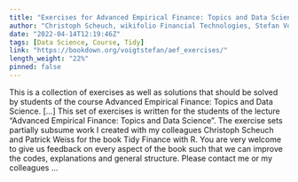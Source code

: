 ```yaml
---
title: "Exercises for Advanced Empirical Finance: Topics and Data Science"
author: "Christoph Scheuch, wikifolio Financial Technologies, Stefan Voigt, University of Copenhagen and Danish Finance Institute, Patrick Weiss, Vienna University of Economics and Business"
date: "2022-04-14T12:19:46Z"
tags: [Data Science, Course, Tidy]
link: "https://bookdown.org/voigtstefan/aef_exercises/"
length_weight: "22%"
pinned: false
---
```


This is a collection of exercises as well as solutions that should be solved by students of the course Advanced Empirical Finance: Topics and Data Science. [...] This set of exercises is written for the students of the lecture “Advanced Empirical Finance: Topics and Data Science”.
The exercise sets partially subsume work I created with my colleagues Christoph Scheuch and Patrick Weiss for the book Tidy Finance with R. You are very welcome to give us feedback on every aspect of the book such that we can improve the codes, explanations and general structure. Please contact me or my colleagues ...
